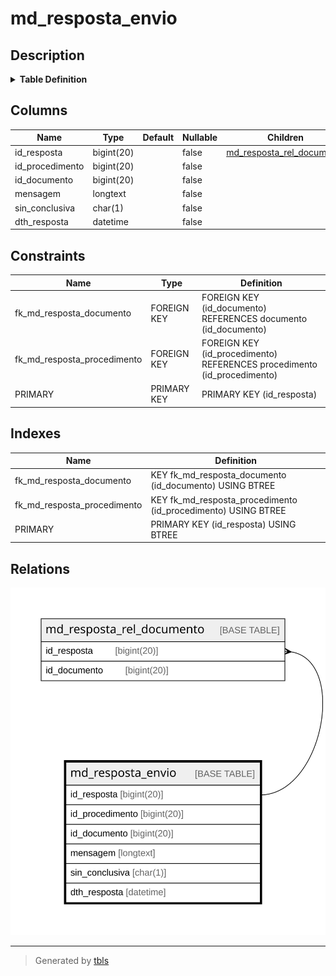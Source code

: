 # md_resposta_envio

## Description

<details>
<summary><strong>Table Definition</strong></summary>

```sql
CREATE TABLE `md_resposta_envio` (
  `id_resposta` bigint(20) NOT NULL,
  `id_procedimento` bigint(20) NOT NULL,
  `id_documento` bigint(20) NOT NULL,
  `mensagem` longtext NOT NULL,
  `sin_conclusiva` char(1) NOT NULL,
  `dth_resposta` datetime NOT NULL,
  PRIMARY KEY (`id_resposta`),
  KEY `fk_md_resposta_procedimento` (`id_procedimento`),
  KEY `fk_md_resposta_documento` (`id_documento`),
  CONSTRAINT `fk_md_resposta_documento` FOREIGN KEY (`id_documento`) REFERENCES `documento` (`id_documento`),
  CONSTRAINT `fk_md_resposta_procedimento` FOREIGN KEY (`id_procedimento`) REFERENCES `procedimento` (`id_procedimento`)
) ENGINE=InnoDB DEFAULT CHARSET=latin1 COLLATE=latin1_swedish_ci
```

</details>

## Columns

| Name | Type | Default | Nullable | Children | Parents | Comment |
| ---- | ---- | ------- | -------- | -------- | ------- | ------- |
| id_resposta | bigint(20) |  | false | [md_resposta_rel_documento](md_resposta_rel_documento.md) |  |  |
| id_procedimento | bigint(20) |  | false |  |  |  |
| id_documento | bigint(20) |  | false |  |  |  |
| mensagem | longtext |  | false |  |  |  |
| sin_conclusiva | char(1) |  | false |  |  |  |
| dth_resposta | datetime |  | false |  |  |  |

## Constraints

| Name | Type | Definition |
| ---- | ---- | ---------- |
| fk_md_resposta_documento | FOREIGN KEY | FOREIGN KEY (id_documento) REFERENCES documento (id_documento) |
| fk_md_resposta_procedimento | FOREIGN KEY | FOREIGN KEY (id_procedimento) REFERENCES procedimento (id_procedimento) |
| PRIMARY | PRIMARY KEY | PRIMARY KEY (id_resposta) |

## Indexes

| Name | Definition |
| ---- | ---------- |
| fk_md_resposta_documento | KEY fk_md_resposta_documento (id_documento) USING BTREE |
| fk_md_resposta_procedimento | KEY fk_md_resposta_procedimento (id_procedimento) USING BTREE |
| PRIMARY | PRIMARY KEY (id_resposta) USING BTREE |

## Relations

![er](md_resposta_envio.svg)

---

> Generated by [tbls](https://github.com/k1LoW/tbls)
